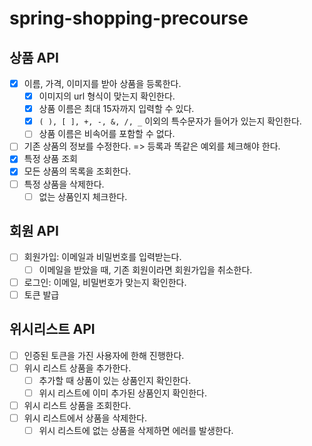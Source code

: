 # spring-shopping-precourse

## 상품 API
-[x] 이름, 가격, 이미지를 받아 상품을 등록한다.
  - [x] 이미지의 url 형식이 맞는지 확인한다.
  - [x] 상품 이름은 최대 15자까지 입력할 수 있다. 
  - [x] `( ), [ ], +, -, &, /, _` 이외의 특수문자가 들어가 있는지 확인한다.
  - [ ] 상품 이름은 비속어를 포함할 수 없다. 
-[ ] 기존 상품의 정보를 수정한다. => 등록과 똑같은 예외를 체크해야 한다.
-[x] 특정 상품 조회
-[x] 모든 상품의 목록을 조회한다.
-[ ] 특정 상품을 삭제한다. 
  -[ ] 없는 상품인지 체크한다. 

## 회원 API
-[ ] 회원가입: 이메일과 비밀번호를 입력받는다. 
  -[ ] 이메일을 받았을 때, 기존 회원이라면 회원가입을 취소한다.
-[ ] 로그인: 이메일, 비밀번호가 맞는지 확인한다.
-[ ] 토큰 발급

## 위시리스트 API
-[ ] 인증된 토큰을 가진 사용자에 한해 진행한다.
- [ ] 위시 리스트 상품을 추가한다. 
  - [ ] 추가할 때 상품이 있는 상품인지 확인한다.
  - [ ] 위시 리스트에 이미 추가된 상품인지 확인한다.
- [ ] 위시 리스트 상품을 조회한다.
-[ ] 위시 리스트에서 상품을 삭제한다.
  - [ ] 위시 리스트에 없는 상품을 삭제하면 에러를 발생한다. 